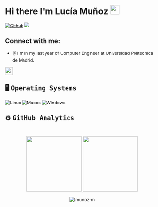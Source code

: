 # Hi there I'm Lucía Muñoz <img src="https://raw.githubusercontent.com/MartinHeinz/MartinHeinz/master/wave.gif" width="30px">
<!-- #### :man_technologist: Echa un viztazo [Portfolio](https://lmunoz-m.github.io/)✨ -->
[![Github](https://img.shields.io/github/followers/lmunoz-m?label=Follow&style=social)](https://github.com/lmunoz-m)
![](https://visitor-badge.laobi.icu/badge?page_id=lmunoz-m.lmunoz-m)

## Connect with me:
- :v: I'm in my last year of Computer Engineer at Universidad Politecnica de Madrid.
<p>
	<a href="https://www.linkedin.com/in/lucía-muñoz-martínez">
		<img height="25em" src="https://cdn-icons-png.flaticon.com/512/124/124011.png" />
   </a>
</p>


## :desktop_computer:	<b><samp> Operating Systems</samp></b>
<div>
<p>
   <img alt="Linux" src="https://img.shields.io/badge/Linux-FCC624?style=flat&logo=linux&logoColor=white" />
   <img alt="Macos" src="https://img.shields.io/badge/macOS-000000?style=flat&logo=macos&logoColor=white" />
   <img alt="Windows" src="https://img.shields.io/badge/Windows-0078D6?style=flat&logo=windows&logoColor=white" />
</p>
</div>

## ⚙️ <b><samp>GitHub Analytics</b></samp>

<br>

<p align="center">
<a href="https://github.com/lmunoz-m">
  <img height="180em" src="https://github-readme-stats-eight-theta.vercel.app/api?username=lmunoz-m&show_icons=true&theme=algolia&include_all_commits=true&count_private=true"/>
  <img height="180em" src="https://github-readme-stats-eight-theta.vercel.app/api/top-langs/?username=lmunoz-m&layout=compact&langs_count=8&theme=algolia"/>
</a>
</p>
<p align="center"><img align="center" src="https://github-readme-streak-stats.herokuapp.com/?user=lmunoz-m&theme=algolia" alt="lmunoz-m"/></p>



<!--
**lmunoz-m/lmunoz-m** is a ✨ _special_ ✨ repository because its `README.md` (this file) appears on your GitHub profile.

Here are some ideas to get you started:

- 🔭 I’m currently working on ...
- 🌱 I’m currently learning ...
- 👯 I’m looking to collaborate on ...
- 🤔 I’m looking for help with ...
- 💬 Ask me about ...
- 📫 How to reach me: ...
- 😄 Pronouns: ...
- ⚡ Fun fact: ...
-->
